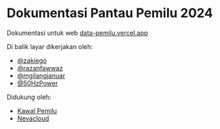# Dokumentasi Pantau Pemilu 2024

Dokumentasi untuk web [data-pemilu.vercel.app](https://data-pemilu.vercel.app)

Di balik layar dikerjakan oleh:

- [@zakiego](https://twitter.com/zakiego)
- [@razanfawwaz](https://twitter.com/razanfawwaz)
- [@mgilangjanuar](https://twitter.com/mgilangjanuar)
- [@50HzPower](https://twitter.com/50HzPower)

Didukung oleh:

- [Kawal Pemilu](https://twitter.com/KawalPemilu_org)
- [Nevacloud](https://nevacloud.com/?utm_medium=pantau-pemilu&utm_content=website)
